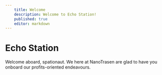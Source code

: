 ```yaml
---
    title: Welcome
    description: Welcome to Echo Station!
    published: true
    editor: markdown
---
```


# Echo Station
Welcome aboard, spationaut. We here at NanoTrasen are glad to have you onboard our profits-oriented endeavours.
